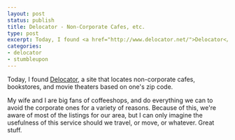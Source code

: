 ```yaml
---
layout: post
status: publish
title: Delocator - Non-Corporate Cafes, etc.
type: post
excerpt: Today, I found <a href="http://www.delocator.net/">Delocator</a>, a site that locates non-corporate cafes, bookstores, and movie theaters based on one's zip code.
categories:
- delocator
- stumbleupon
---
```

Today, I found [Delocator](http://www.delocator.net/), a site that locates non-corporate cafes, bookstores, and movie theaters based on one's zip code.

My wife and I are big fans of coffeeshops, and do everything we can to avoid the corporate ones for a variety of reasons. Because of this, we're aware of most of the listings for our area, but I can only imagine the usefulness of this service should we travel, or move, or whatever. Great stuff.
